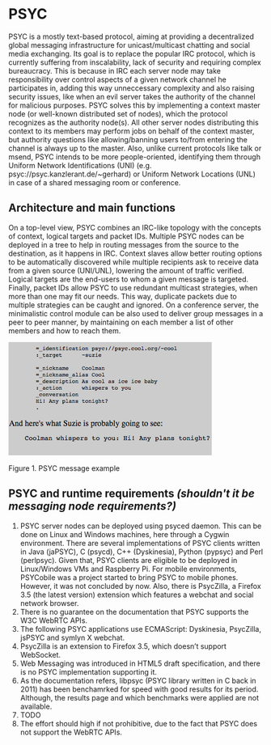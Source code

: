 
# PSYC

PSYC is a mostly text-based protocol, aiming at providing a decentralized global messaging infrastructure for unicast/multicast chatting and social media exchanging. Its goal is to replace the popular IRC protocol, which is currently suffering from inscalability, lack of security and requiring complex bureaucracy. This is because in IRC each server node may take responsibility over control aspects of a given network channel he participates in, adding this way unneccessary complexity and also raising security issues, like when an evil server takes the authority of the channel for malicious purposes. PSYC solves this by implementing a context master node (or well-known distributed set of nodes), which the protocol recognizes as the authority node(s). All other server nodes distributing this context to its members may perform jobs on behalf of the context master, but authority questions like allowing/banning users to/from entering the channel is always up to the master. Also, unlike current protocols like talk or msend, PSYC intends to be more people-oriented, identifying them through Uniform Network Identifications (UNI) (e.g. psyc://psyc.kanzlerant.de/~gerhard) or Uniform Network Locations (UNL) in case of a shared messaging room or conference.

## Architecture and main functions

On a top-level view, PSYC combines an IRC-like topology with the concepts of context, logical targets and packet IDs. Multiple PSYC nodes can be deployed in a tree to help in routing messages from the source to the destination, as it happens in IRC. Context slaves allow better routing options to be automatically discovered while multiple recipients ask to receive data from a given source (UNI/UNL), lowering the amount of traffic verified. Logical targets are the end-users to whom a given message is targeted. Finally, packet IDs allow PSYC to use redundant multicast strategies, when more than one may fit our needs. This way, duplicate packets due to multiple strategies can be caught and ignored. On a conference server, the minimalistic control module can be also used to deliver group messages in a peer to peer manner, by maintaining on each member a list of other members and how to reach them.

![image](psyc_message.png)

Figure 1. PSYC message example

## PSYC and runtime requirements *(shouldn't it be messaging node requirements?)*

1. PSYC server nodes can be deployed using psyced daemon. This can be done on Linux and Windows machines, here through a Cygwin environment. There are several implementations of PSYC clients written in Java (jaPSYC), C (psycd), C++ (Dyskinesia), Python (pypsyc) and Perl (perlpsyc). Given that, PSYC clients are eligible to be deployed in Linux/Windows VMs and Raspberry Pi. For mobile environments, PSYCobile was a project started to bring PSYC to mobile phones. However, it was not concluded by now. Also, there is PsycZilla, a Firefox 3.5 (the latest version) extension which features a webchat and social network browser.
2. There is no guarantee on the documentation that PSYC supports the W3C WebRTC APIs.
3. The following PSYC applications use ECMAScript: Dyskinesia, PsycZilla, jsPSYC and symlyn X webchat.
4. PsycZilla is an extension to Firefox 3.5, which doesn’t support WebSocket.
5. Web Messaging was introduced in HTML5 draft specification, and there is no PSYC implementation supporting it.
6. As the documentation refers, libpsyc (PSYC library written in C back in 2011) has been benchamrked for speed with good results for its period. Although, the results page and which benchmarks were applied are not available.
7. TODO
8. The effort should high if not prohibitive, due to the fact that PSYC does not support the WebRTC APIs.


